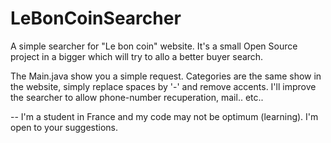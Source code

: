 LeBonCoinSearcher
=================

A simple searcher for "Le bon coin" website.
It's a small Open Source project in a bigger which will try to allo a better buyer search.


The Main.java show you a simple request.
Categories are the same show in the website, simply replace spaces by '-' and remove accents.
I'll improve the searcher to allow phone-number recuperation, mail.. etc..



--
I'm a student in France and my code may not be optimum (learning). I'm open to your suggestions.
